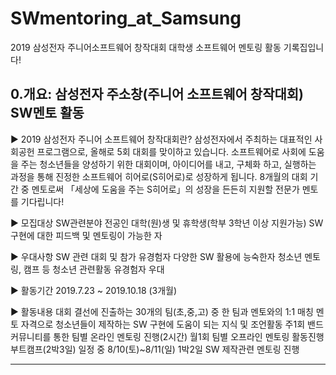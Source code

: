 # SWmentoring_at_Samsung
2019 삼성전자 주니어소프트웨어 창작대회 대학생 소프트웨어 멘토링 활동 기록집입니다!


## 0.개요: 삼성전자 주소창(주니어 소프트웨어 창작대회) SW멘토 활동

▶ 2019 삼성전자 주니어 소프트웨어 창작대회란?
삼성전자에서 주최하는 대표적인 사회공헌 프로그램으로, 올해로 5회 대회를 맞이하고 있습니다. 소프트웨어로 사회에 도움을 주는 청소년들을 양성하기 위한 대회이며, 아이디어를 내고, 구체화 하고, 실행하는 과정을 통해 진정한 소프트웨어 히어로(S히어로)로 성장하게 됩니다. 8개월의 대회 기간 중 멘토로써 「세상에 도움을 주는 S히어로」의 성장을 든든히 지원할 전문가 멘토를 기다립니다!

▶ 모집대상
SW관련분야 전공인 대학(원)생 및 휴학생(학부 3학년 이상 지원가능)
SW 구현에 대한 피드백 및 멘토링이 가능한 자

▶ 우대사항
SW 관련 대회 및 참가 유경험자
다양한 SW 활용에 능숙한자
청소년 멘토링, 캠프 등 청소년 관련활동 유경험자 우대

▶ 활동기간
2019.7.23 ~ 2019.10.18 (3개월)

▶ 활동내용
대회 결선에 진출하는 30개의 팀(초,중,고) 중 한 팀과 멘토와의 1:1 매칭
멘토 자격으로 청소년들이 제작하는 SW 구현에 도움이 되는 지식 및 조언활동
주1회 밴드 커뮤니티를 통한 팀별 온라인 멘토링 진행(2시간)
월1회 팀별 오프라인 멘토링 활동진행 
부트캠프(2박3일) 일정 중 8/10(토)~8/11(일) 1박2일 SW 제작관련 멘토링 진행

---


